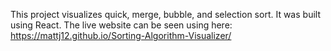 This project visualizes quick, merge, bubble, and selection sort.  It was built using React.  The live website can be seen using here: https://mattj12.github.io/Sorting-Algorithm-Visualizer/
